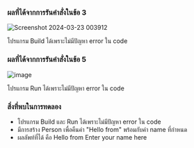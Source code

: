 ### ผลที่ได้จากการรันคำสั่งในข้อ 3

![Screenshot 2024-03-23 003912](https://github.com/KanyakornPuengmon/03376836-OOP-2566-Lab-06/assets/144195697/8b32043d-2a22-43a1-87f6-62a466d3a289)


โปรแกรม Build ได้เพราะไม่มีปัญหา error ใน code

### ผลที่ได้จากการรันคำสั่งในข้อ 5

![image](https://github.com/KanyakornPuengmon/03376836-OOP-2566-Lab-06/assets/144195697/be53cf76-944c-4b23-9fae-3119727a75b8)

โปรแกรม Run ได้เพราะไม่มีปัญหา error ใน code

### สิ่งที่พบในการทดลอง
- โปรแกรม Build และ Run ได้เพราะไม่มีปัญหา error ใน code
- มีการสร้าง Person เพื่อคืนค่า "Hello from" พร้อมกับค่า name ที่กำหนด
- ผลลัพท์ที่ได้ คือ Hello from Enter your name here
